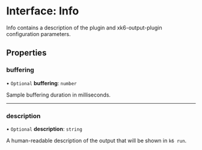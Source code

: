 # Interface: Info

Info contains a description of the plugin and xk6-output-plugin configuration parameters.

## Properties

### buffering

• `Optional` **buffering**: `number`

Sample buffering duration in milliseconds.

___

### description

• `Optional` **description**: `string`

A human-readable description of the output that will be shown in `k6 run`.
